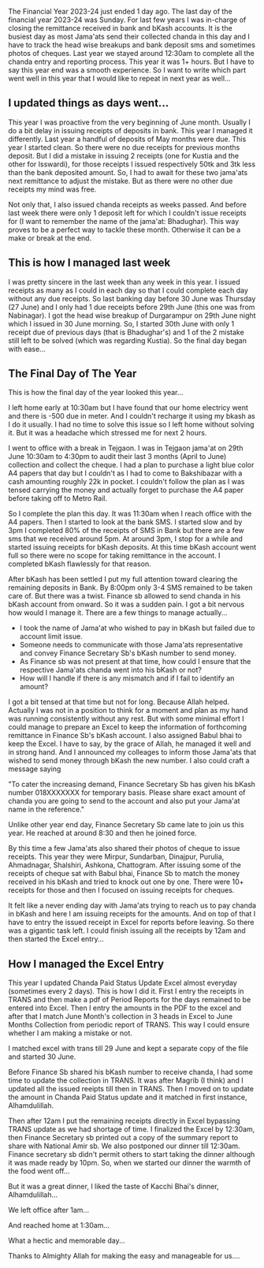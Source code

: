 The Financial Year 2023-24 just ended 1 day ago. The last day of the financial year 2023-24 was Sunday. For last few years I was in-charge of closing the remittance received in bank and bKash accounts. It is the busiest day as most Jama'ats send their collected chanda in this day and I have to track the head wise breakups and bank deposit sms and sometimes photos of cheques. Last year we stayed around 12:30am to complete all the chanda entry and reporting process. This year it was 1+ hours. But I have to say this year end was a smooth experience. So I want to write which part went well in this year that I would like to repeat in next year as well...

## I updated things as days went...
This year I was proactive from the very beginning of June month. Usually I do a bit delay in issuing receipts of deposits in bank. This year I managed it differently. Last year a handful of deposits of May months were due. This year I started clean. So there were no due receipts for previous months deposit. But I did a mistake in issuing 2 receipts (one for Kustia and the other for Isswardi), for those receipts I issued respectively 50tk and 3tk less than the bank deposited amount. So, I had to await for these two jama'ats next remittance to adjust the mistake. But as there were no other due receipts my mind was free. 

Not only that, I also issued chanda receipts as weeks passed. And before last week there were only 1 deposit left for which I couldn't issue receipts for (I want to remember the name of the jama'at: Bhadughar). This way proves to be a perfect way to tackle these month. Otherwise it can be a make or break at the end.

## This is how I managed last week
I was pretty sincere in the last week than any week in this year. I issued receipts as many as I could in each day so that I could complete each day without any due receipts. So last banking day before 30 June was Thursday (27 June) and I only had 1 due receipts before 29th June (this one was from Nabinagar). I got the head wise breakup of Durgarampur on 29th June night which I issued in 30 June morning. So, I started 30th June with only 1 receipt due of previous days (that is Bhadughar's) and 1 of the 2 mistake still left to be solved (which was regarding Kustia). So the final day began with ease...

## The Final Day of The Year
This is how the final day of the year looked this year...

I left home early at 10:30am but I have found that our home electricy went and there is -500 due in meter. And I couldn't recharge it using my bkash as I do it usually. I had no time to solve this issue so I left home without solving it. But it was a headache which stressed me for next 2 hours. 

I went to office with a break in Tejgaon. I was in Tejgaon jama'at on 29th June 10:30am to 4:30pm to audit their last 3 months (April to June) collection and collect the cheque. I had a plan to purchase a light blue color A4 papers that day but I couldn't as I had to come to Bakshibazar with a cash amounting roughly 22k in pocket. I couldn't follow the plan as I was tensed carrying the money and actually forget to purchase the A4 paper before taking off to Metro Rail. 

So I complete the plan this day. It was 11:30am when I reach office with the A4 papers. Then I started to look at the bank SMS. I started slow and by 3pm I completed 80% of the receipts of SMS in Bank but there are a few sms that we received around 5pm. At around 3pm, I stop for a while and started issuing receipts for bKash deposits. At this time bKash account went full so there were no scope for taking remittance in the account. I completed bKash flawlessly for that reason. 

After bKash has been settled I put my full attention toward clearing the remaining deposits in Bank. By 8:00pm only 3-4 SMS remained to be taken care of. But there was a twist. Finance sb allowed to send chanda in his bKash account from onward. So it was a sudden pain. I got a bit nervous how would I manage it. There are a few things to manage actually...

- I took the name of Jama'at who wished to pay in bKash but failed due to account limit issue.
- Someone needs to communicate with those Jama'ats representative and convey Finance Secretary Sb's bKash number to send money.
- As Finance sb was not present at that time, how could I ensure that the respective Jama'ats chanda went into his bKash or not?
- How will I handle if there is any mismatch and if I fail to identify an amount?

I got a bit tensed at that time but not for long. Because Allah helped. Actually I was not in a position to think for a moment and plan as my hand was running consistently without any rest. But with some minimal effort I could manage to prepare an Excel to keep the information of forthcoming remittance in Finance Sb's bKash account. I also assigned Babul bhai to keep the Excel. I have to say, by the grace of Allah, he managed it well and in strong hand.  And I announced my colleages to inform those Jama'ats that wished to send money through bKash the new number. I also could craft a message saying 

"To cater the increasing demand, Finance Secretary Sb has given his bKash number 018XXXXXXX for temporary basis. Please share exact amount of chanda you are going to send to the account and also put your Jama'at name in the reference."

Unlike other year end day, Finance Secretary Sb came late to join us this year. He reached at around 8:30 and then he joined force. 

By this time a few Jama'ats also shared their photos of cheque to issue receipts. This year they were Mirpur, Sundarban, Dinajpur, Purulia, Ahmadnagar, Shalshiri, Ashkona, Chattogram. After issuing some of the receipts of cheque sat with Babul bhai, Finance Sb to match the money received in his bKash and tried to knock out one by one. There were 10+ receipts for those and then I focused on issuing receipts for cheques. 

It felt like a never ending day with Jama'ats trying to reach us to pay chanda in bKash and here I am issuing receipts for the amounts. And on top of that I have to entry the issued receipt in Excel for reports before leaving. So there was a gigantic task left. I could finish issuing all the receipts by 12am and then started the Excel entry...


## How I managed the Excel Entry
This year I updated Chanda Paid Status Update Excel almost everyday (sometimes every 2 days). This is how I did it. First I entry the receipts in TRANS and then make a pdf of Period Reports for the days remained to be entered into Excel. Then I entry the amounts in the PDF to the excel and after that I match June Month's collection in 3 heads in Excel to June Months Collection from periodic report of TRANS. This way I could ensure whether I am making a mistake or not. 

I matched excel with trans till 29 June and kept a separate copy of the file and started 30 June. 

Before Finance Sb shared his bKash number to receive chanda, I had some time to update the collection in TRANS. It was after Magrib (I think) and I updated all the issued reeipts till then in TRANS. Then I moved on to update the amount in Chanda Paid Status update and it matched in first instance, Alhamdulillah. 

Then after 12am I put the remaining receipts directly in Excel bypassing TRANS update as we had shortage of time. I finalized the Excel by 12:30am, then Finance Secretary sb printed out a copy of the summary report to share with National Amir sb. We also postponed our dinner till 12:30am. Finance secretary sb didn't permit others to start taking the dinner although it was made ready by 10pm. So, when we started our dinner the warmth of the food went off...

But it was a great dinner, I liked the taste of Kacchi Bhai's dinner, Alhamdulillah...

We left office after 1am...

And reached home at 1:30am...

What a hectic and memorable day...

Thanks to Almighty Allah for making the easy and manageable for us....


